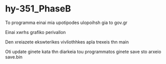 # hy-351_PhaseB
To programma einai mia upotipodes ulopoihsh gia to gov.gr

Einai xwrhs grafiko perivallon

Den xreiazete ekswterikes vivliothhkes apla trexeis thn main

Oti update ginete kata thn diarkeia tou programmatos ginete save sto arxeio save.bin



